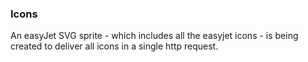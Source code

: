 ### Icons

An easyJet SVG sprite - which includes all the easyjet icons - is being created to deliver all icons in a single http request.

